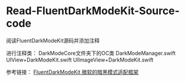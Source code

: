 # Read-FluentDarkModeKit-Source-code
阅读FluentDarkModeKit源码并添加注释


进行注释类：
DarkModeCore文件夹下的OC类
DarkModeManager.swift
UIView+DarkModeKit.swift
UIImageView+DarkModeKit.swift

参考链接：
[FluentDarkModeKit 微软的暗黑模式适配框架](https://juejin.im/post/5e82a0d0e51d4546b70d3c9e)
